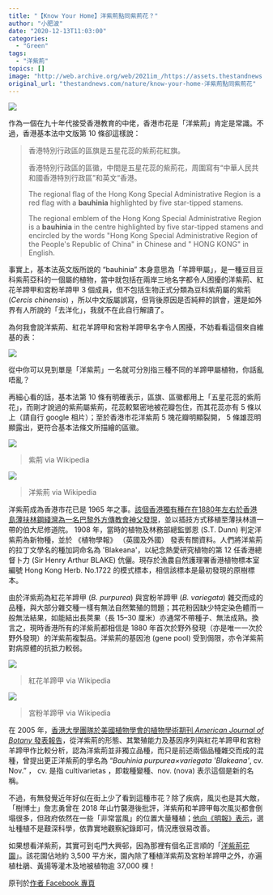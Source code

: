 ```yaml
---
title: "【Know Your Home】洋紫荊點同紫荊花？"
author: "小肥波"
date: "2020-12-13T11:03:00"
categories:
  - "Green"
tags:
  - "洋紫荊"
topics: []
image: "http://web.archive.org/web/2021im_/https://assets.thestandnews.com/media/photos/yueng-04_9iL22_szRoDx1.png"
original_url: "thestandnews.com/nature/know-your-home-洋紫荊點同紫荊花"
---
```

![](http://web.archive.org/web/2021im_/https://assets.thestandnews.com/media/photos/yueng-04_9iL22_szRoDx1.png)

作為一個在九十年代接受香港教育的中佬，香港市花是「洋紫荊」肯定是常識。不過，香港基本法中文版第 10 條卻這樣說：

> 香港特別行政區的區旗是五星花蕊的紫荊花紅旗。
> 
> 香港特別行政區的區徽，中間是五星花蕊的紫荊花，周圍寫有“中華人民共和國香港特別行政區”和英文“香港。
> 
> The regional flag of the Hong Kong Special Administrative Region is a red flag with a **bauhinia** highlighted by five star-tipped stamens.
> 
> The regional emblem of the Hong Kong Special Administrative Region is a **bauhinia** in the centre highlighted by five star-tipped stamens and encircled by the words "Hong Kong Special Administrative Region of the People's Republic of China" in Chinese and " HONG KONG" in English.

事實上，基本法英文版所說的 “bauhinia” 本身意思為「羊蹄甲屬」，是一種豆目豆科紫荊亞科的一個屬的植物，當中就包括在兩岸三地名字都令人困擾的洋紫荊、紅花羊蹄甲和宮粉羊蹄甲 3 個成員，但不包括生物正式分類為豆科紫荊屬的紫荊 (_Cercis chinensis_) ，所以中文版屬誤寫，但背後原因是否純粹的誤會，還是如外界有人所說的「去洋化」，我就不在此自行解讀了。

為何我會說洋紫荊、紅花羊蹄甲和宮粉羊蹄甲名字令人困擾，不妨看看這個來自維基的表：

![](http://web.archive.org/web/2021im_/https://assets.thestandnews.com/media/photos/Screenshot202020-12-1320at2009.53.23_5B3ql_Wb9acPs.png)

從中你可以見到單是「洋紫荊」一名就可分別指三種不同的羊蹄甲屬植物，你話亂唔亂？

再細心看的話，基本法第 10 條有明確表示，區旗、區徽都用上「五星花蕊的紫荊花」，而剛才說過的紫荊屬紫荊，花蕊較緊密地被花瓣包住，而其花蕊亦有 5 條以上（請自行 google 相片）；至於香港市花洋紫荊 5 塊花瓣明顯裂開， 5 條雄蕊明顯露出，更符合基本法條文所描繪的區徽。

![](http://web.archive.org/web/2021im_/https://assets.thestandnews.com/media/photos/960px-CercisChinensisFlowers3_rgNJr_OT4K07w.jpg)
> 紫荊 via Wikipedia

![](http://web.archive.org/web/2021im_/https://assets.thestandnews.com/media/photos/1920px-Bauhinia_blakeana_28Key_West29_CFLiQ_65f3Xdo.jpg)
> 洋紫荊 via Wikipedia

洋紫荊成為香港市花已是 1965 年之事。[該個香港獨有種在在1880年左右於香港島薄扶林鋼綫灣為一名巴黎外方傳教會神父發現](http://web.archive.org/web/20211229132713/https://bsapubs.onlinelibrary.wiley.com/.../ajb.92.3.525)，並以插技方式移植至薄扶林道一帶的伯大尼修道院。 1908 年，當時的植物及林務部總監鄧恩 (S.T. Dunn) 判定洋紫荊為新物種，並於 《植物學報》 （英國及外國） 發表有關資料。人們將洋紫荊的拉丁文學名的種加詞命名為 'Blakeana'，以紀念熱愛研究植物的第 12 任香港總督卜力 (Sir Henry Arthur BLAKE) 伉儷。現存於漁農自然護理署香港植物標本室編號 Hong Kong Herb. No.1722 的模式標本，相信該標本是最初發現的原樹標本。

由於洋紫荊為紅花羊蹄甲 (_B. purpurea_) 與宮粉羊蹄甲 (_B. variegata_) 雜交而成的品種，與大部分雜交種一樣有無法自然繁殖的問題；其花粉因缺少特定染色體而一般無法結果，如能結出長莢果（長 15–30 厘米）亦通常不帶種子、無法成熟。換言之，現時香港所有的洋紫荊都相信是 1880 年首次於野外發現（亦是唯一一次於野外發現）的洋紫荊複製品。洋紫荊的基因池 (gene pool) 受到侷限，亦令洋紫荊對病原體的抗抵力較弱。

![](http://web.archive.org/web/2021im_/https://assets.thestandnews.com/media/photos/1083px-Bauhinia_purpurea1_rIfAf_1qxVSGn.JPG)
> 紅花羊蹄甲 via Wikipedia

![](http://web.archive.org/web/2021im_/https://assets.thestandnews.com/media/photos/846px-Bauhinia_variegata_flower_d1wf1_kb9PAvY.jpg)
> 宮粉羊蹄甲 via Wikipedia

在 2005 年，[香港大學團隊於美國植物學會的植物學術期刊 _American Journal of Botany_ 發表報告](http://web.archive.org/web/20211229132713/https://bsapubs.onlinelibrary.wiley.com/.../ajb.92.3.525)，從洋紫荊的形態、其繁殖能力及基因序列與紅花羊蹄甲和宮粉羊蹄甲作比較分析，認為洋紫荊並非獨立品種，而只是前述兩個品種雜交而成的混種，曾提出更正洋紫荊的學名為 “_Bauhinia purpurea×variegata 'Blakeana'_, cv. Nov.” ， cv. 是指 cultivarietas ，即栽種變種、nov. (nova) 表示這個是新的名稱。

不過，有無發覺近年好似在街上少了看到這種市花？除了疾病，風災也是其大敵，「樹博士」詹志勇曾在 2018 年山竹襲港後批評，洋紫荊和羊蹄甲每次風災都會倒塌很多，但政府依然在一些「非常當風」的位置大量種植；[他向《明報》表示](http://web.archive.org/web/20211229132713/https://bit.ly/37eGRnG)，選址種植不是艱深科學，依靠實地觀察紀錄即可，情況應很易改善。

如果想看洋紫荊，其實可到屯門大興邨，因為那裡有個名正言順的「[洋紫荊花園](http://web.archive.org/web/20211229132713/https://www.housingauthority.gov.hk/mini-site/greenliving/tc/common/tai-hing-estate-bauhinia-garden.html)」。該花園佔地約 3,500 平方米，園內除了種植洋紫荊及宮粉羊蹄甲之外，亦遍植杜鵑、黃揚等灌木及地被植物逾 37,000 棵！

原刊於[作者 Facebook 專頁](http://web.archive.org/web/20211229132713/http://www.facebook.com/siufeiball)